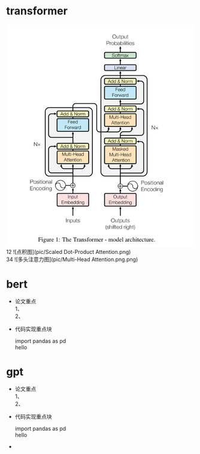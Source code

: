 # transformer
![结构图](pic/attentionisallyouneed.png)
12
![点积图](pic/Scaled Dot-Product Attention.png)  
34
![多头注意力图](pic/Multi-Head Attention.png.png)  

# bert
- 论文重点   
1、  
2、  
- 代码实现重点块

    import pandas as pd  
    hello
# gpt
- 论文重点   
1、  
2、  
- 代码实现重点块

    import pandas as pd  
    hello

- 
